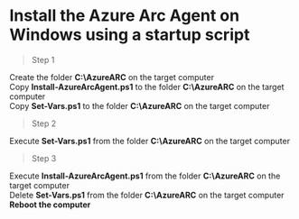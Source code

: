 # Install the Azure Arc Agent on Windows using a startup script

> Step 1

Create the folder **C:\AzureARC** on the target computer<br/>
Copy **Install-AzureArcAgent.ps1** to the folder **C:\AzureARC** on the target computer<br/>
Copy **Set-Vars.ps1** to the folder **C:\AzureARC** on the target computer<br/>

> Step 2

Execute **Set-Vars.ps1** from the folder **C:\AzureARC** on the target computer<br/>

> Step 3

Execute **Install-AzureArcAgent.ps1** from the folder **C:\AzureARC** on the target computer<br/>
Delete **Set-Vars.ps1** from the folder **C:\AzureARC** on the target computer<br/>
**Reboot the computer**<br/>